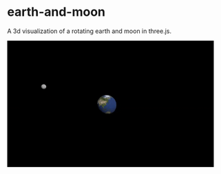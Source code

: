 # earth-and-moon
 A 3d visualization of a rotating earth and moon in three.js.

 ![](earth-and-moon-gif.gif)
